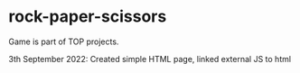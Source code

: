# rock-paper-scissors

Game is part of TOP projects.

3th September 2022: Created simple HTML page, linked external JS to html